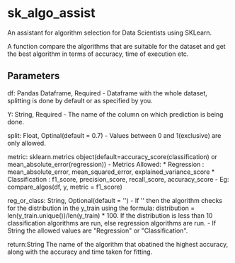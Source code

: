 # sk_algo_assist
An assistant for algorithm selection for Data Scientists using SKLearn.

A function compare the algorithms that are suitable for the dataset and get the best algorithm
    in terms of accuracy, time of execution etc.

Parameters
----------
df: Pandas Dataframe, Required
    - Dataframe with the whole dataset, splitting is done by default or as specified by you.

Y: String, Required
    - The name of the column on which prediction is being done.

split: Float, Optinal(default = 0.7)
    - Values between 0 and 1(exclusive) are only allowed.

metric: sklearn.metrics object(default=accuracy_score(classification) or mean_absolute_error(regression))
    - Metrics Allowed:
        * Regression     : mean_absolute_error, mean_squared_error, explained_variance_score
        * Classification : f1_score, precision_score, recall_score, accuracy_score
    - Eg: compare_algos(df, y, metric = f1_score)

reg_or_class: String, Optional(default = '')
    - If '' then the algorithm checks for the distribution in the y_train using the formula: distribution = len(y_train.unique())/len(y_train) * 100. If the distribution is less than 10 classification algorithms are run, else regression algorithms are run.
    - If String the allowed values are "Regression" or "Classification".

return:String
    The name of the algorithm that obatined the highest accuracy, along with the accuracy and time taken for fitting.
